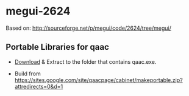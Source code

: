 # megui-2624
Based on: http://sourceforge.net/p/megui/code/2624/tree/megui/

Portable Libraries for qaac
-------

* [Download](https://github.com/actiivs/megui-2624/blob/master/QTfiles.7z?raw=true) & Extract to the folder that contains qaac.exe.

* Build from https://sites.google.com/site/qaacpage/cabinet/makeportable.zip?attredirects=0&d=1
